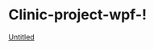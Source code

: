 # Clinic-project-wpf-!
[Untitled](https://user-images.githubusercontent.com/76705246/150654450-7626f4c0-38c4-4891-b38e-66ce81592aea.png)
